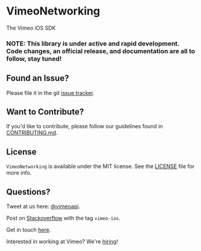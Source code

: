 # VimeoNetworking
The Vimeo iOS SDK

### NOTE: This library is under active and rapid development. Code changes, an official release, and documentation are all to follow, stay tuned!

## Found an Issue?

Please file it in the git [issue tracker](https://github.com/vimeo/VimeoNetworking/issues).

## Want to Contribute?

If you'd like to contribute, please follow our guidelines found in [CONTRIBUTING.md](CONTRIBUTING.md).

## License

`VimeoNetworking` is available under the MIT license. See the [LICENSE](LICENSE) file for more info.

## Questions?

Tweet at us here: [@vimeoapi](https://twitter.com/vimeoapi).

Post on [Stackoverflow](http://stackoverflow.com/questions/tagged/vimeo-ios) with the tag `vimeo-ios`.

Get in touch [here](https://vimeo.com/help/contact).

Interested in working at Vimeo? We're [hiring](https://vimeo.com/jobs)!
